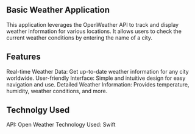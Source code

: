 ## Basic Weather Application
This application leverages the OpenWeather API to track and display weather information for various locations. It allows users to check the current weather conditions by entering the name of a city.

## Features
Real-time Weather Data: Get up-to-date weather information for any city worldwide.
User-friendly Interface: Simple and intuitive design for easy navigation and use.
Detailed Weather Information: Provides temperature, humidity, weather conditions, and more.

## Technolgy Used
API: Open Weather
Technology Used: Swift
